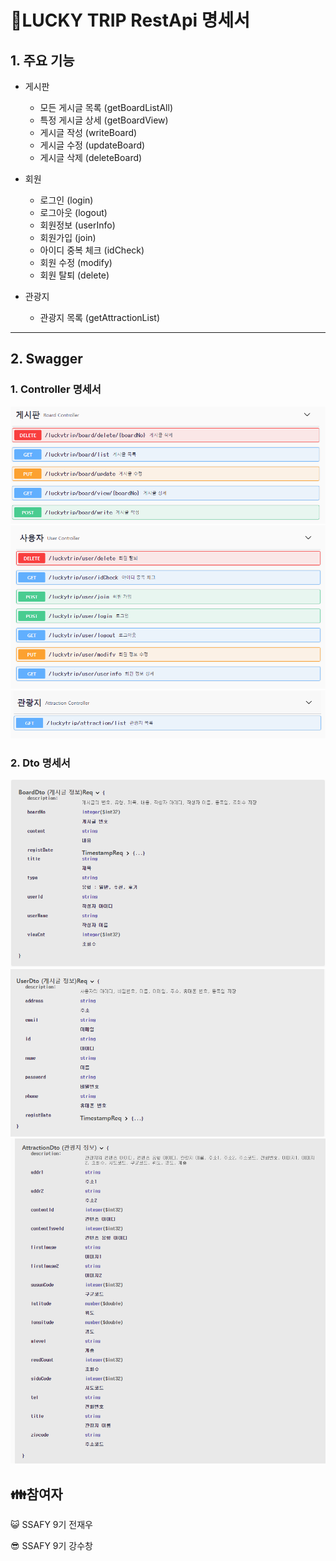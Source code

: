 # 🍪LUCKY TRIP RestApi 명세서

## 1. 주요 기능

- 게시판

  - 모든 게시글 목록 (getBoardListAll)
  - 특정 게시글 상세 (getBoardView)
  - 게시글 작성 (writeBoard)
  - 게시글 수정 (updateBoard)
  - 게시글 삭제 (deleteBoard)
    <br/>

- 회원
  - 로그인 (login)
  - 로그아웃 (logout)
  - 회원정보 (userInfo)
  - 회원가입 (join)
  - 아이디 중복 체크 (idCheck)
  - 회원 수정 (modify)
  - 회원 탈퇴 (delete)
    <br/>
- 관광지
  - 관광지 목록 (getAttractionList)

---

## 2. Swagger

### 1. Controller 명세서

![ex_screenshot](./descImg/boardApi.PNG)
![ex_screenshot](./descImg/userApi.PNG)
![ex_screenshot](./descImg/AttractionApi.PNG)
</br>

### 2. Dto 명세서

![ex_screenshot](./descImg/BoardDto.PNG)
![ex_screenshot](./descImg/UserDto.PNG)
![ex_screenshot](./descImg/AttractionDto.PNG)

## 👪참여자

😺 SSAFY 9기 전재우

😎 SSAFY 9기 강수창
